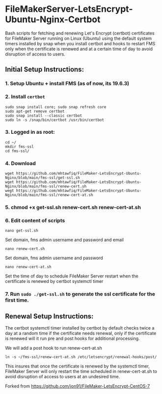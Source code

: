 # FileMakerServer-LetsEncrypt-Ubuntu-Nginx-Certbot
Bash scripts for fetching and renewing Let's Encrypt (certbot) certificates for FileMaker Server running on Linux (Ubuntu) using the default system timers installed by snap when you install certbot and hooks to restart FMS only when the certificate is renewed and at a certain time of day to avoid disruption of access to users.

## Initial Setup Instructions:
### 1. Setup Ubuntu + install FMS (as of now, its 19.6.3)
### 2. Install `certbot`
```
sudo snap install core; sudo snap refresh core
sudo apt-get remove certbot
sudo snap install --classic certbot
sudo ln -s /snap/bin/certbot /usr/bin/certbot
```

### 3. Logged in as root:
```
cd ~/
mkdir fms-ssl
cd fms-ssl/
```
### 4. Download
```
wget https://github.com/mhtawfiq/FileMaker-LetsEncrypt-Ubuntu-Nginx/blob/main/fms-ssl/get-ssl.sh
wget https://github.com/mhtawfiq/FileMaker-LetsEncrypt-Ubuntu-Nginx/blob/main/fms-ssl/renew-cert.sh
wegt https://github.com/mhtawfiq/FileMaker-LetsEncrypt-Ubuntu-Nginx/blob/main/fms-ssl/renew-cert-at.sh
```
### 5. chmod +x get-ssl.sh renew-cert.sh renew-cert-at.sh 
### 6. Edit content of scripts
```
nano get-ssl.sh
```
Set domain, fms admin username and password and email
```
nano renew-cert.sh
```
Set domain, fms admin username and password
```
nano renew-cert-at.sh
```
Set the time of day to schedule FileMaker Server restart when the certificate is renewed by certbot systemctl timer

### 7. Run `sudo ./get-ssl.sh` to generate the ssl certificate for the first time.


## Renewal Setup Instructions:
The certbot systemctl timer installed by certbot by default checks twice a day at a random time if the certificate needs renewal, only if the certificate is renewed will it run pre and post hooks for additional processing.

We will add a post hook to run renew-cert-at.sh
```
ln -s ~/fms-ssl/renew-cert-at.sh /etc/letsencrypt/renewal-hooks/post/
```
This insures that once the certificate is renewed by the systemctl timer, FileMaker Server will only restart the time scheduled in renew-cert-at.sh to avoid disruption of access to users at an undesired time.

Forked from https://github.com/jon91/FileMaker-LetsEncrypt-CentOS-7
